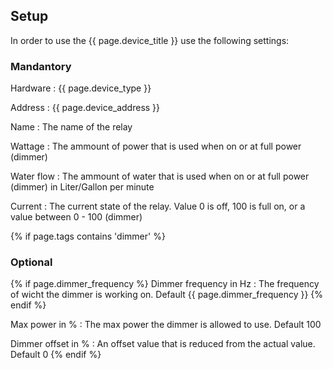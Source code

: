 ## Setup

In order to use the {{ page.device_title }} use the following settings:

### Mandantory

Hardware
: {{ page.device_type }}

Address
: {{ page.device_address }}

Name
: The name of the relay

Wattage
: The ammount of power that is used when on or at full power (dimmer)

Water flow
: The ammount of water that is used when on or at full power (dimmer) in Liter/Gallon per minute

Current
: The current state of the relay. Value 0 is off, 100 is full on, or a value between 0 - 100 (dimmer)

{% if page.tags contains 'dimmer' %}
### Optional
{% if page.dimmer_frequency %}
Dimmer frequency in Hz
: The frequency of wicht the dimmer is working on. Default {{ page.dimmer_frequency }}
{% endif %}

Max power in %
: The max power the dimmer is allowed to use. Default 100

Dimmer offset in %
: An offset value that is reduced from the actual value. Default 0
{% endif %}